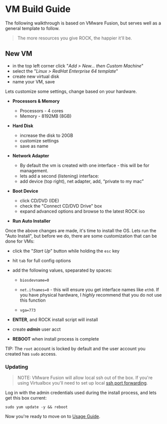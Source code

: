 # VM Build Guide

The following walkthrough is based on VMware Fusion, but serves well as a general template to follow.

> The more resources you give ROCK, the happier it'll be.

## New VM

* in the top left corner click "*Add > New... then Custom Machine*"
* select the "*Linux > RedHat Enterprise 64 template*"
* create new virtual disk
* name your VM, save

Lets customize some settings, change based on your hardware.

* **Processors & Memory**
  * Processors - 4 cores
  * Memory - 8192MB (8GB)


* **Hard Disk**
  * increase the disk to 20GB
  * customize settings
  * save as name


* **Network Adapter**
  * By default the vm is created with one interface - this will be for management.
  * lets add a second (listening) interface:
  * add device (top right), net adapter, add, “private to my mac”


* **Boot Device**
  * click CD/DVD (IDE)
  * check the "Connect CD/DVD Drive" box
  * expand advanced options and browse to the latest ROCK iso


* **Run Auto Installer**

Once the above changes are made, it's time to install the OS.  Lets run the "Auto Install", but before we do, there are some customization that can be done for VMs:

* click the "*Start Up*" button while holding the `esc` key

* hit `tab` for full config options

* add the following values, speparated by spaces:
  * `biosdevname=0`

  * `net.ifnames=0` - this will ensure you get interface names like `eth0`. If you have physical hardware, I _highly_ recommend that you do not use this function

  * `vga=773`

* **ENTER**, and ROCK install script will install
* create _**admin**_ user acct
* **REBOOT** when install process is complete

TIP: The `root` account is locked by default and the user account you created has `sudo` access.

### Updating

> NOTE: VMware Fusion will allow local ssh out of the box.  If you're using Virtualbox you'll need to set up local [ssh port forwarding](https://nsrc.org/workshops/2014/btnog/raw-attachment/wiki/Track2Agenda/ex-virtualbox-portforward-ssh.htm).

Log in with the admin credentials used during the install process, and lets get this box current:
```
sudo yum update -y && reboot
```

Now you're ready to move on to [Usage Guide](../../overview/usage.md).

